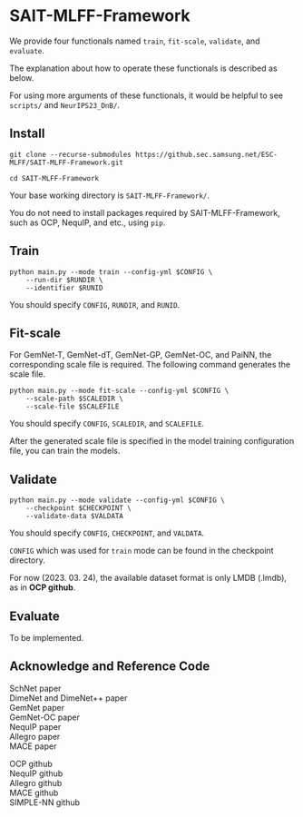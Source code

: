 # SAIT-MLFF-Framework

We provide four functionals named `train`, `fit-scale`, `validate`, and `evaluate`.

The explanation about how to operate these functionals is described as below.

For using more arguments of these functionals, it would be helpful to see `scripts/` and `NeurIPS23_DnB/`.

## Install

```
git clone --recurse-submodules https://github.sec.samsung.net/ESC-MLFF/SAIT-MLFF-Framework.git

cd SAIT-MLFF-Framework
```

Your base working directory is `SAIT-MLFF-Framework/`.

You do not need to install packages required by SAIT-MLFF-Framework, such as OCP, NequIP, and etc., using `pip`.

## Train

```
python main.py --mode train --config-yml $CONFIG \
    --run-dir $RUNDIR \
    --identifier $RUNID
```
You should specify `CONFIG`, `RUNDIR`, and `RUNID`.

## Fit-scale

For GemNet-T, GemNet-dT, GemNet-GP, GemNet-OC, and PaiNN, the corresponding scale file is required.
The following command generates the scale file.

```
python main.py --mode fit-scale --config-yml $CONFIG \
    --scale-path $SCALEDIR \
    --scale-file $SCALEFILE
```
You should specify `CONFIG`, `SCALEDIR`, and `SCALEFILE`.

After the generated scale file is specified in the model training configuration file, you can train the models.


## Validate

```
python main.py --mode validate --config-yml $CONFIG \
    --checkpoint $CHECKPOINT \
    --validate-data $VALDATA
```
You should specify `CONFIG`, `CHECKPOINT`, and `VALDATA`.

`CONFIG` which was used for `train` mode can be found in the checkpoint directory.

For now (2023. 03. 24), the available dataset format is only LMDB (.lmdb), as in __OCP github__.


## Evaluate

To be implemented.

## Acknowledge and Reference Code
SchNet paper  
DimeNet and DimeNet++ paper  
GemNet paper  
GemNet-OC paper  
NequIP paper  
Allegro paper  
MACE paper  

OCP github  
NequIP github  
Allegro github  
MACE github  
SIMPLE-NN github  
